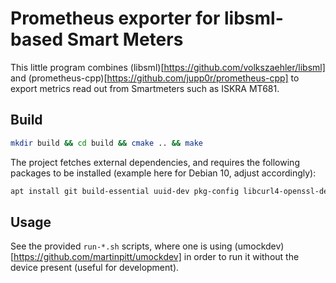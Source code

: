 # Prometheus exporter for libsml-based Smart Meters

This little program combines (libsml)[https://github.com/volkszaehler/libsml]
and (prometheus-cpp)[https://github.com/jupp0r/prometheus-cpp] to export metrics
read out from Smartmeters such as ISKRA MT681.

## Build

```bash
mkdir build && cd build && cmake .. && make 
``` 

The project fetches external dependencies, and requires the following packages
to be installed (example here for Debian 10, adjust accordingly):

```bash
apt install git build-essential uuid-dev pkg-config libcurl4-openssl-dev zlib1g-dev
```

## Usage

See the provided `run-*.sh` scripts, where one is using
(umockdev)[https://github.com/martinpitt/umockdev] in order to run it without
the device present (useful for development).
